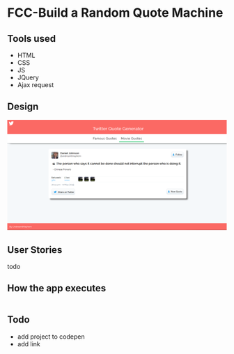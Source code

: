 # FCC-Build a Random Quote Machine

## Tools used

- HTML
- CSS
- JS
- JQuery
- Ajax request

## Design
![project](https://github.com/UndreamtMayhem/FCC-Front-End-Libraries-Projects/blob/master/1.%20Build%20a%20Random-Quote-Machine/design.PNG)

## User Stories

todo



## How the app executes

```

```
## Todo
- add project to codepen
- add link
